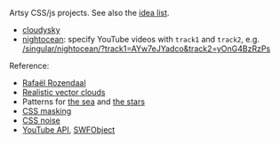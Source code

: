 Artsy CSS/js projects. See also the [idea list](https://github.com/redsummernight/singular/issues/3).
- [cloudysky](http://redsummernight.github.io/singular/cloudysky/)
- [nightocean](http://redsummernight.github.io/singular/nightocean/): specify YouTube videos with `track1` and `track2`, e.g. [/singular/nightocean/?track1=AYw7eJYadco&track2=yOnG4BzRzPs](http://redsummernight.github.io/singular/nightocean/?track1=AYw7eJYadco&track2=yOnG4BzRzPs)

Reference:
- [Rafaël Rozendaal](http://www.newrafael.com/websites)
- [Realistic vector clouds](http://www.gtpdesigns.com/design-blog/view/tutorial-create-realistic-clouds-in-adobe-illustrator/)
- Patterns for [the sea](http://lea.verou.me/demos/css3-patterns.html) and [the stars](http://lea.verou.me/css3patterns/)
- [CSS masking](http://www.html5rocks.com/en/tutorials/masking/adobe/#toc-the-mask-property)
- [CSS noise](http://www.mightymeta.co.uk/css-noise/)
- [YouTube API](https://developers.google.com/youtube/js_api_reference), [SWFObject](http://code.google.com/p/swfobject/)
